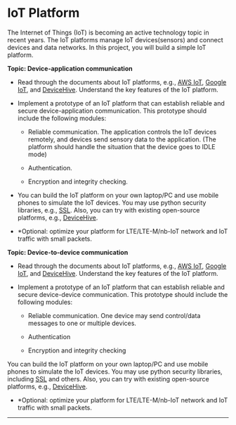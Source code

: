 # IoT Platform

The Internet of Things (IoT) is becoming an active technology topic in recent years. The
IoT platforms manage IoT devices(sensors) and connect devices and data networks. In
this project, you will build a simple IoT platform.

**Topic: Device-application communication**

- Read through the documents about IoT platforms, e.g., [AWS IoT](https://aws.amazon.com/iot/), [Google IoT](https://cloud.google.com/solutions/iot#:~:text=Google%20Cloud%20IoT%20is%20a,for%20all%20your%20IoT%20needs), and [DeviceHive](https://www.hologram.io/). Understand the key features of the IoT platform.

- Implement a prototype of an IoT platform that can establish reliable and secure device-application communication. This prototype should include the following modules:

    - Reliable communication. The application controls the IoT devices remotely, and devices send sensory data to the application. (The platform should handle the situation that the device goes to IDLE mode)

    - Authentication.

    - Encryption and integrity checking.

- You can build the IoT platform on your own laptop/PC and use mobile phones to simulate the IoT devices. You may use python security libraries, e.g., [SSL](https://docs.python.org/2/library/ssl.html). Also, you can try with existing open-source platforms, e.g., [DeviceHive](https://www.hologram.io/).

- *Optional: optimize your platform for LTE/LTE-M/nb-IoT network and IoT traffic with small packets.

**Topic: Device-to-device communication** 

- Read through the documents about IoT platforms, e.g., [AWS IoT](https://aws.amazon.com/iot/), [Google IoT](https://cloud.google.com/solutions/iot#:~:text=Google%20Cloud%20IoT%20is%20a,for%20all%20your%20IoT%20needs), and [DeviceHive](https://www.hologram.io/). Understand the key features of the IoT platform.

- Implement a prototype of an IoT platform that can establish reliable and secure device-device communication. This prototype should include the following modules:

    - Reliable communication. One device may send control/data messages to one or multiple devices.

    - Authentication 

    - Encryption and integrity checking

You can build the IoT platform on your own laptop/PC and use mobile phones to simulate the IoT devices. You may use python security libraries, including [SSL](https://docs.python.org/2/library/ssl.html) and others. Also, you can try with existing open-source platforms, e.g., [DeviceHive](https://www.hologram.io/).

- *Optional: optimize your platform for LTE/LTE-M/nb-IoT network and IoT traffic with small packets.



---
